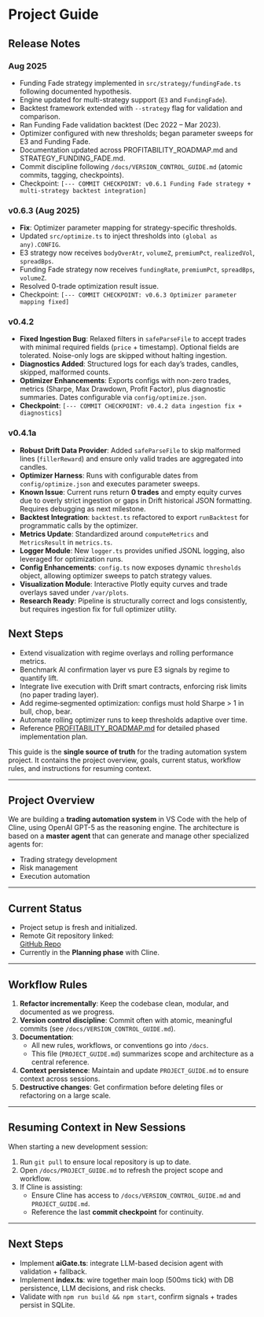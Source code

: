 # Project Guide

## Release Notes

### Aug 2025
- Funding Fade strategy implemented in `src/strategy/fundingFade.ts` following documented hypothesis.
- Engine updated for multi-strategy support (`E3` and `FundingFade`).
- Backtest framework extended with `--strategy` flag for validation and comparison.
- Ran Funding Fade validation backtest (Dec 2022 – Mar 2023).
- Optimizer configured with new thresholds; began parameter sweeps for E3 and Funding Fade.
- Documentation updated across PROFITABILITY_ROADMAP.md and STRATEGY_FUNDING_FADE.md.
- Commit discipline following `/docs/VERSION_CONTROL_GUIDE.md` (atomic commits, tagging, checkpoints).
- Checkpoint: `[--- COMMIT CHECKPOINT: v0.6.1 Funding Fade strategy + multi-strategy backtest integration]`

### v0.6.3 (Aug 2025)
- **Fix**: Optimizer parameter mapping for strategy-specific thresholds.
- Updated `src/optimize.ts` to inject thresholds into `(global as any).CONFIG`.
- E3 strategy now receives `bodyOverAtr`, `volumeZ`, `premiumPct`, `realizedVol`, `spreadBps`.
- Funding Fade strategy now receives `fundingRate`, `premiumPct`, `spreadBps`, `volumeZ`.
- Resolved 0-trade optimization result issue.
- Checkpoint: `[--- COMMIT CHECKPOINT: v0.6.3 Optimizer parameter mapping fixed]`


### v0.4.2
- **Fixed Ingestion Bug**: Relaxed filters in `safeParseFile` to accept trades with minimal required fields (`price` + timestamp). Optional fields are tolerated. Noise-only logs are skipped without halting ingestion.
- **Diagnostics Added**: Structured logs for each day’s trades, candles, skipped, malformed counts.
- **Optimizer Enhancements**: Exports configs with non-zero trades, metrics (Sharpe, Max Drawdown, Profit Factor), plus diagnostic summaries. Dates configurable via `config/optimize.json`.
- **Checkpoint**: `[--- COMMIT CHECKPOINT: v0.4.2 data ingestion fix + diagnostics]`

### v0.4.1a
- **Robust Drift Data Provider**: Added `safeParseFile` to skip malformed lines (`fillerReward`) and ensure only valid trades are aggregated into candles.
- **Optimizer Harness**: Runs with configurable dates from `config/optimize.json` and executes parameter sweeps.
- **Known Issue**: Current runs return **0 trades** and empty equity curves due to overly strict ingestion or gaps in Drift historical JSON formatting. Requires debugging as next milestone.
- **Backtest Integration**: `backtest.ts` refactored to export `runBacktest` for programmatic calls by the optimizer.
- **Metrics Update**: Standardized around `computeMetrics` and `MetricsResult` in `metrics.ts`.
- **Logger Module**: New `logger.ts` provides unified JSONL logging, also leveraged for optimization runs.
- **Config Enhancements**: `config.ts` now exposes dynamic `thresholds` object, allowing optimizer sweeps to patch strategy values.
- **Visualization Module**: Interactive Plotly equity curves and trade overlays saved under `/var/plots`.
- **Research Ready**: Pipeline is structurally correct and logs consistently, but requires ingestion fix for full optimizer utility.

## Next Steps
- Extend visualization with regime overlays and rolling performance metrics.
- Benchmark AI confirmation layer vs pure E3 signals by regime to quantify lift.
- Integrate live execution with Drift smart contracts, enforcing risk limits (no paper trading layer).
- Add regime‑segmented optimization: configs must hold Sharpe > 1 in bull, chop, bear.
- Automate rolling optimizer runs to keep thresholds adaptive over time.
- Reference [PROFITABILITY_ROADMAP.md](./PROFITABILITY_ROADMAP.md) for detailed phased implementation plan.

This guide is the **single source of truth** for the trading automation system project. It contains the project overview, goals, current status, workflow rules, and instructions for resuming context.

---

## Project Overview

We are building a **trading automation system** in VS Code with the help of Cline, using OpenAI GPT-5 as the reasoning engine. The architecture is based on a **master agent** that can generate and manage other specialized agents for:
- Trading strategy development
- Risk management
- Execution automation

---

## Current Status

- Project setup is fresh and initialized.
- Remote Git repository linked:  
  [GitHub Repo](https://github.com/FastyFresh/drift-e3-bot)
- Currently in the **Planning phase** with Cline.

---

## Workflow Rules

1. **Refactor incrementally**: Keep the codebase clean, modular, and documented as we progress.
2. **Version control discipline**: Commit often with atomic, meaningful commits (see `/docs/VERSION_CONTROL_GUIDE.md`).
3. **Documentation**:  
   - All new rules, workflows, or conventions go into `/docs`.  
   - This file (`PROJECT_GUIDE.md`) summarizes scope and architecture as a central reference.
4. **Context persistence**: Maintain and update `PROJECT_GUIDE.md` to ensure context across sessions.
5. **Destructive changes**: Get confirmation before deleting files or refactoring on a large scale.

---

## Resuming Context in New Sessions

When starting a new development session:
1. Run `git pull` to ensure local repository is up to date.
2. Open `/docs/PROJECT_GUIDE.md` to refresh the project scope and workflow.
3. If Cline is assisting:
   - Ensure Cline has access to `/docs/VERSION_CONTROL_GUIDE.md` and `PROJECT_GUIDE.md`.
   - Reference the last **commit checkpoint** for continuity.

---

## Next Steps

- Implement **aiGate.ts**: integrate LLM-based decision agent with validation + fallback.
- Implement **index.ts**: wire together main loop (500ms tick) with DB persistence, LLM decisions, and risk checks.
- Validate with `npm run build && npm start`, confirm signals + trades persist in SQLite.
